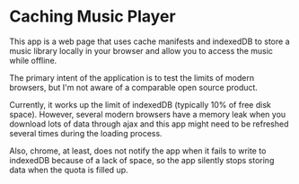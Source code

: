# Caching Music Player

This app is a web page that uses cache manifests and indexedDB to store a music library locally in your browser and allow you to access the music while offline.

The primary intent of the application is to test the limits of modern browsers, but I'm not aware of a comparable open source product.

Currently, it works up the limit of indexedDB (typically 10% of free disk space).  However, several modern browsers have a memory leak when you download lots of data through ajax and this app might need to be refreshed several times during the loading process.

Also, chrome, at least, does not notify the app when it fails to write to indexedDB because of a lack of space, so the app silently stops storing data when the quota is filled up.
